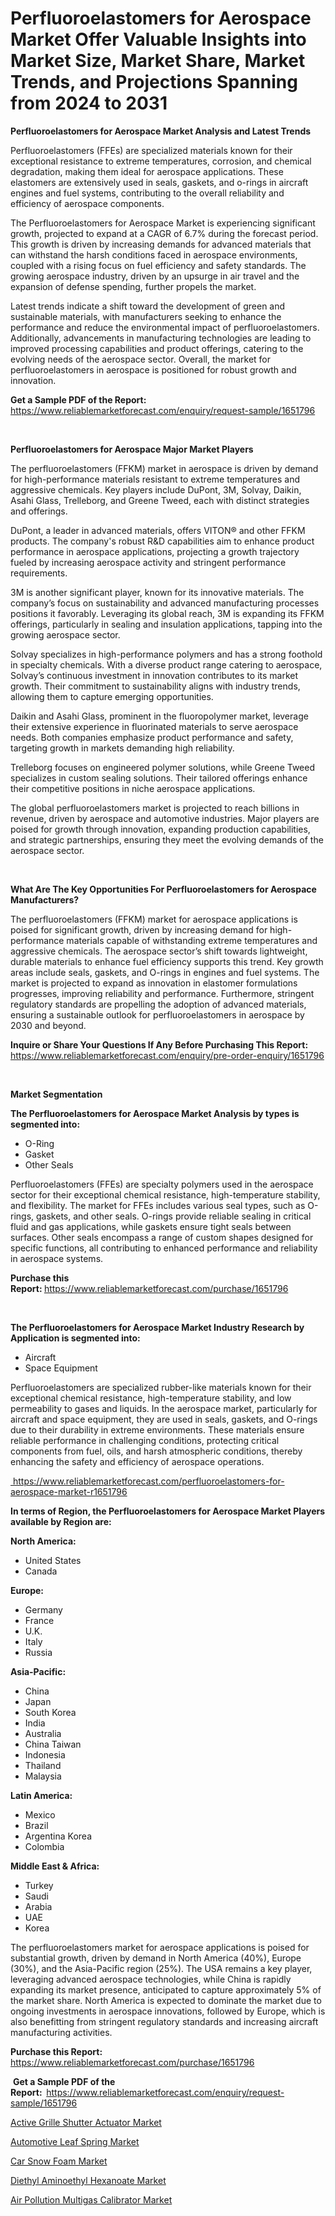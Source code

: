 <p><h1>Perfluoroelastomers for Aerospace Market Offer Valuable Insights into Market Size, Market Share, Market Trends, and Projections Spanning from 2024 to 2031</h1></p><p><strong>Perfluoroelastomers for Aerospace Market Analysis and Latest Trends</strong></p>
<p><p>Perfluoroelastomers (FFEs) are specialized materials known for their exceptional resistance to extreme temperatures, corrosion, and chemical degradation, making them ideal for aerospace applications. These elastomers are extensively used in seals, gaskets, and o-rings in aircraft engines and fuel systems, contributing to the overall reliability and efficiency of aerospace components.</p><p>The Perfluoroelastomers for Aerospace Market is experiencing significant growth, projected to expand at a CAGR of 6.7% during the forecast period. This growth is driven by increasing demands for advanced materials that can withstand the harsh conditions faced in aerospace environments, coupled with a rising focus on fuel efficiency and safety standards. The growing aerospace industry, driven by an upsurge in air travel and the expansion of defense spending, further propels the market.</p><p>Latest trends indicate a shift toward the development of green and sustainable materials, with manufacturers seeking to enhance the performance and reduce the environmental impact of perfluoroelastomers. Additionally, advancements in manufacturing technologies are leading to improved processing capabilities and product offerings, catering to the evolving needs of the aerospace sector. Overall, the market for perfluoroelastomers in aerospace is positioned for robust growth and innovation.</p></p>
<p><strong>Get a Sample PDF of the Report:&nbsp;</strong> <a href="https://www.reliablemarketforecast.com/enquiry/request-sample/1651796?utm_campaign=1117&utm_medium=2&utm_source=Github&utm_content=ia&utm_term=08122024&utm_id=perfluoroelastomers-for-aerospace">https://www.reliablemarketforecast.com/enquiry/request-sample/1651796</a></p>
<p>&nbsp;</p>
<p><strong>Perfluoroelastomers for Aerospace Major Market Players</strong></p>
<p><p>The perfluoroelastomers (FFKM) market in aerospace is driven by demand for high-performance materials resistant to extreme temperatures and aggressive chemicals. Key players include DuPont, 3M, Solvay, Daikin, Asahi Glass, Trelleborg, and Greene Tweed, each with distinct strategies and offerings.</p><p>DuPont, a leader in advanced materials, offers VITON® and other FFKM products. The company's robust R&D capabilities aim to enhance product performance in aerospace applications, projecting a growth trajectory fueled by increasing aerospace activity and stringent performance requirements.</p><p>3M is another significant player, known for its innovative materials. The company’s focus on sustainability and advanced manufacturing processes positions it favorably. Leveraging its global reach, 3M is expanding its FFKM offerings, particularly in sealing and insulation applications, tapping into the growing aerospace sector.</p><p>Solvay specializes in high-performance polymers and has a strong foothold in specialty chemicals. With a diverse product range catering to aerospace, Solvay’s continuous investment in innovation contributes to its market growth. Their commitment to sustainability aligns with industry trends, allowing them to capture emerging opportunities.</p><p>Daikin and Asahi Glass, prominent in the fluoropolymer market, leverage their extensive experience in fluorinated materials to serve aerospace needs. Both companies emphasize product performance and safety, targeting growth in markets demanding high reliability.</p><p>Trelleborg focuses on engineered polymer solutions, while Greene Tweed specializes in custom sealing solutions. Their tailored offerings enhance their competitive positions in niche aerospace applications.</p><p>The global perfluoroelastomers market is projected to reach billions in revenue, driven by aerospace and automotive industries. Major players are poised for growth through innovation, expanding production capabilities, and strategic partnerships, ensuring they meet the evolving demands of the aerospace sector.</p></p>
<p>&nbsp;</p>
<p><strong>What Are The Key Opportunities For Perfluoroelastomers for Aerospace Manufacturers?</strong></p>
<p><p>The perfluoroelastomers (FFKM) market for aerospace applications is poised for significant growth, driven by increasing demand for high-performance materials capable of withstanding extreme temperatures and aggressive chemicals. The aerospace sector’s shift towards lightweight, durable materials to enhance fuel efficiency supports this trend. Key growth areas include seals, gaskets, and O-rings in engines and fuel systems. The market is projected to expand as innovation in elastomer formulations progresses, improving reliability and performance. Furthermore, stringent regulatory standards are propelling the adoption of advanced materials, ensuring a sustainable outlook for perfluoroelastomers in aerospace by 2030 and beyond.</p></p>
<p><strong>Inquire or Share Your Questions If Any Before Purchasing This Report:</strong> <a href="https://www.reliablemarketforecast.com/enquiry/pre-order-enquiry/1651796?utm_campaign=1117&utm_medium=2&utm_source=Github&utm_content=ia&utm_term=08122024&utm_id=perfluoroelastomers-for-aerospace">https://www.reliablemarketforecast.com/enquiry/pre-order-enquiry/1651796</a></p>
<p>&nbsp;</p>
<p><strong>Market Segmentation</strong></p>
<p><strong>The Perfluoroelastomers for Aerospace Market Analysis by types is segmented into:</strong></p>
<p><ul><li>O-Ring</li><li>Gasket</li><li>Other Seals</li></ul></p>
<p><p>Perfluoroelastomers (FFEs) are specialty polymers used in the aerospace sector for their exceptional chemical resistance, high-temperature stability, and flexibility. The market for FFEs includes various seal types, such as O-rings, gaskets, and other seals. O-rings provide reliable sealing in critical fluid and gas applications, while gaskets ensure tight seals between surfaces. Other seals encompass a range of custom shapes designed for specific functions, all contributing to enhanced performance and reliability in aerospace systems.</p></p>
<p><strong>Purchase this Report:&nbsp;</strong><a href="https://www.reliablemarketforecast.com/purchase/1651796?utm_campaign=1117&utm_medium=2&utm_source=Github&utm_content=ia&utm_term=08122024&utm_id=perfluoroelastomers-for-aerospace">https://www.reliablemarketforecast.com/purchase/1651796</a></p>
<p>&nbsp;</p>
<p><strong>The Perfluoroelastomers for Aerospace Market Industry Research by Application is segmented into:</strong></p>
<p><ul><li>Aircraft</li><li>Space Equipment</li></ul></p>
<p><p>Perfluoroelastomers are specialized rubber-like materials known for their exceptional chemical resistance, high-temperature stability, and low permeability to gases and liquids. In the aerospace market, particularly for aircraft and space equipment, they are used in seals, gaskets, and O-rings due to their durability in extreme environments. These materials ensure reliable performance in challenging conditions, protecting critical components from fuel, oils, and harsh atmospheric conditions, thereby enhancing the safety and efficiency of aerospace operations.</p></p>
<p><a href="https://www.reliablemarketforecast.com/perfluoroelastomers-for-aerospace-market-r1651796?utm_campaign=1117&utm_medium=2&utm_source=Github&utm_content=ia&utm_term=08122024&utm_id=perfluoroelastomers-for-aerospace">&nbsp;https://www.reliablemarketforecast.com/perfluoroelastomers-for-aerospace-market-r1651796</a></p>
<p><strong>In terms of Region, the Perfluoroelastomers for Aerospace Market Players available by Region are:</strong></p>
<p>
    <p> <strong> North America: </strong>
        <ul>
            <li>United States</li>
            <li>Canada</li>
        </ul>
        </p> 
    <p> <strong> Europe: </strong>
        <ul>
            <li>Germany</li>
            <li>France</li>
            <li>U.K.</li>
            <li>Italy</li>
            <li>Russia</li>
        </ul>
        </p> 
    <p> <strong> Asia-Pacific: </strong>
        <ul>
            <li>China</li>
            <li>Japan</li>
            <li>South Korea</li>
            <li>India</li>
            <li>Australia</li>
            <li>China Taiwan</li>
            <li>Indonesia</li>
            <li>Thailand</li>
            <li>Malaysia</li>
        </ul>
        </p> 
    <p> <strong> Latin America: </strong>
        <ul>
            <li>Mexico</li>
            <li>Brazil</li>
            <li>Argentina Korea</li>
            <li>Colombia</li>
        </ul>
        </p> 
    <p> <strong> Middle East & Africa: </strong>
        <ul>
            <li>Turkey</li>
            <li>Saudi</li>
            <li>Arabia</li>
            <li>UAE</li>
            <li>Korea</li>
        </ul>
    </p>
    </p>
<p><p>The perfluoroelastomers market for aerospace applications is poised for substantial growth, driven by demand in North America (40%), Europe (30%), and the Asia-Pacific region (25%). The USA remains a key player, leveraging advanced aerospace technologies, while China is rapidly expanding its market presence, anticipated to capture approximately 5% of the market share. North America is expected to dominate the market due to ongoing investments in aerospace innovations, followed by Europe, which is also benefitting from stringent regulatory standards and increasing aircraft manufacturing activities.</p></p>
<p><strong>Purchase this Report: </strong><a href="https://www.reliablemarketforecast.com/purchase/1651796?utm_campaign=1117&utm_medium=2&utm_source=Github&utm_content=ia&utm_term=08122024&utm_id=perfluoroelastomers-for-aerospace">https://www.reliablemarketforecast.com/purchase/1651796</a></p>
<p>&nbsp;<strong>Get a Sample PDF of the Report:&nbsp;&nbsp;</strong><a href="https://www.reliablemarketforecast.com/enquiry/request-sample/1651796?utm_campaign=1117&utm_medium=2&utm_source=Github&utm_content=ia&utm_term=08122024&utm_id=perfluoroelastomers-for-aerospace">https://www.reliablemarketforecast.com/enquiry/request-sample/1651796</a></p>
<p><strong></strong></p>
<p><p><a href="https://www.linkedin.com/pulse/futur-trend-quest-sl8ue?utm_campaign=1117&utm_medium=2&utm_source=Github&utm_content=ia&utm_term=08122024&utm_id=perfluoroelastomers-for-aerospace">Active Grille Shutter Actuator Market</a></p><p><a href="https://www.linkedin.com/pulse/the-sympatico-insight-9odme?utm_campaign=1117&utm_medium=2&utm_source=Github&utm_content=ia&utm_term=08122024&utm_id=perfluoroelastomers-for-aerospace">Automotive Leaf Spring Market</a></p><p><a href="https://www.linkedin.com/pulse/the-sympatico-insight-9odme?utm_campaign=1117&utm_medium=2&utm_source=Github&utm_content=ia&utm_term=08122024&utm_id=perfluoroelastomers-for-aerospace">Car Snow Foam Market</a></p><p><a href="https://www.linkedin.com/pulse/futur-trend-quest-sl8ue?utm_campaign=1117&utm_medium=2&utm_source=Github&utm_content=ia&utm_term=08122024&utm_id=perfluoroelastomers-for-aerospace">Diethyl Aminoethyl Hexanoate Market</a></p><p><a href="https://github.com/AKSHATREPORTPRIME/Market-Research-Report-List-6/blob/main/air-pollution-multigas-calibrator-market.md?utm_campaign=1117&utm_medium=2&utm_source=Github&utm_content=ia&utm_term=08122024&utm_id=perfluoroelastomers-for-aerospace">Air Pollution Multigas Calibrator Market</a></p></p>